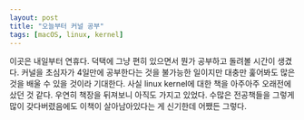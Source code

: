 ```yaml
---
layout: post
title: "오늘부터 커널 공부"
tags: [macOS, linux, kernel]
---
```


이곳은 내일부터 연휴다. 덕택에 그냥 편히 있으면서 뭔가 공부하고 돌려볼 시간이 생겼다. 커널을 초심자가 4일만에 공부한다는 것을 불가능한 일이지만 대충만 훑어봐도 많은 것을 배울 수 있을 것이라 기대한다. 사실 linux kernel에 대한 책을 아주아주 오래전에 샀던 것 같다. 우연히 책장을 뒤져보니 아직도 가지고 있었다. 수많은 전공책들을 그렇게 많이 갖다버렸음에도 이책이 살아남아있다는 게 신기한데 어쨌든 그렇다.

